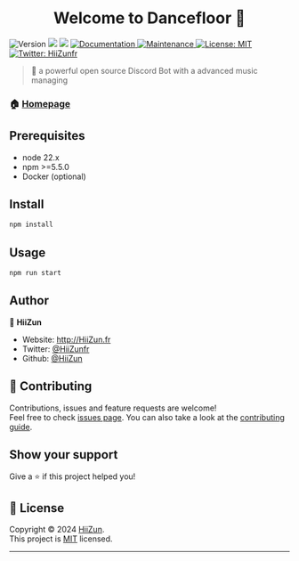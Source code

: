 <h1 align="center">Welcome to Dancefloor 👋</h1>
<p>
  <img alt="Version" src="https://img.shields.io/badge/version-1.0.0-blue.svg?cacheSeconds=2592000" />
  <img src="https://img.shields.io/badge/node-12.x-blue.svg" />
  <img src="https://img.shields.io/badge/npm-%3E%3D5.5.0-blue.svg" />
  <a href="https://github.com/HiiZun/Dancefloor#readme" target="_blank">
    <img alt="Documentation" src="https://img.shields.io/badge/documentation-yes-brightgreen.svg" />
  </a>
  <a href="https://github.com/HiiZun/Dancefloor/graphs/commit-activity" target="_blank">
    <img alt="Maintenance" src="https://img.shields.io/badge/Maintained%3F-yes-green.svg" />
  </a>
  <a href="https://github.com/HiiZun/Dancefloor/blob/master/LICENSE" target="_blank">
    <img alt="License: MIT" src="https://img.shields.io/github/license/HiiZun/Dancefloor" />
  </a>
  <a href="https://twitter.com/HiiZunfr" target="_blank">
    <img alt="Twitter: HiiZunfr" src="https://img.shields.io/twitter/follow/HiiZunfr.svg?style=social" />
  </a>
</p>

> 🚀 a powerful open source Discord Bot with a advanced music managing 

### 🏠 [Homepage](https://github.com/HiiZun/Dancefloor#readme)

## Prerequisites

- node 22.x
- npm >=5.5.0
- Docker (optional)

## Install

```sh
npm install
```

## Usage

```sh
npm run start
```

## Author

👤 **HiiZun**

* Website: http://HiiZun.fr
* Twitter: [@HiiZunfr](https://twitter.com/HiiZunfr)
* Github: [@HiiZun](https://github.com/HiiZun)

## 🤝 Contributing

Contributions, issues and feature requests are welcome!<br />Feel free to check [issues page](https://github.com/HiiZun/Dancefloor/issues). You can also take a look at the [contributing guide](https://github.com/HiiZun/Dancefloor/blob/master/CONTRIBUTING.md).

## Show your support

Give a ⭐️ if this project helped you!


## 📝 License

Copyright © 2024 [HiiZun](https://github.com/HiiZun).<br />
This project is [MIT](https://github.com/HiiZun/Dancefloor/blob/master/LICENSE) licensed.

***
